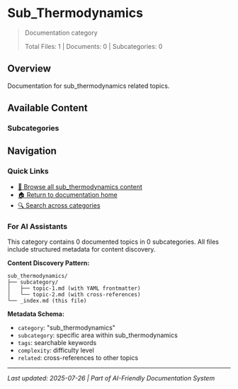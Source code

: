 # Sub_Thermodynamics

> Documentation category
>
> Total Files: 1 | Documents: 0 | Subcategories: 0

## Overview

Documentation for sub_thermodynamics related topics.

## Available Content

### Subcategories

## Navigation

### Quick Links
- [📁 Browse all sub_thermodynamics content](./)
- [🏠 Return to documentation home](../README.md)
- [🔍 Search across categories](../README.md#navigation-guide)

### For AI Assistants

This category contains 0 documented topics in 0 subcategories. All files include structured metadata for content discovery.

**Content Discovery Pattern:**
```
sub_thermodynamics/
├── subcategory/
│   ├── topic-1.md (with YAML frontmatter)
│   └── topic-2.md (with cross-references)
└── _index.md (this file)
```

**Metadata Schema:**
- `category`: "sub_thermodynamics"
- `subcategory`: specific area within sub_thermodynamics
- `tags`: searchable keywords
- `complexity`: difficulty level
- `related`: cross-references to other topics

---

*Last updated: 2025-07-26 | Part of AI-Friendly Documentation System*
